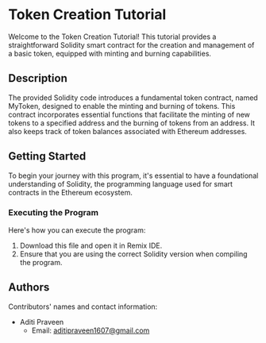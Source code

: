 # Token Creation Tutorial

Welcome to the Token Creation Tutorial! This tutorial provides a straightforward Solidity smart contract for the creation and management of a basic token, equipped with minting and burning capabilities.

## Description

The provided Solidity code introduces a fundamental token contract, named MyToken, designed to enable the minting and burning of tokens. This contract incorporates essential functions that facilitate the minting of new tokens to a specified address and the burning of tokens from an address. It also keeps track of token balances associated with Ethereum addresses.

## Getting Started

To begin your journey with this program, it's essential to have a foundational understanding of Solidity, the programming language used for smart contracts in the Ethereum ecosystem.

### Executing the Program

Here's how you can execute the program:

1. Download this file and open it in Remix IDE.
2. Ensure that you are using the correct Solidity version when compiling the program.

## Authors

Contributors' names and contact information:

- Aditi Praveen
  - Email: aditipraveen1607@gmail.com


